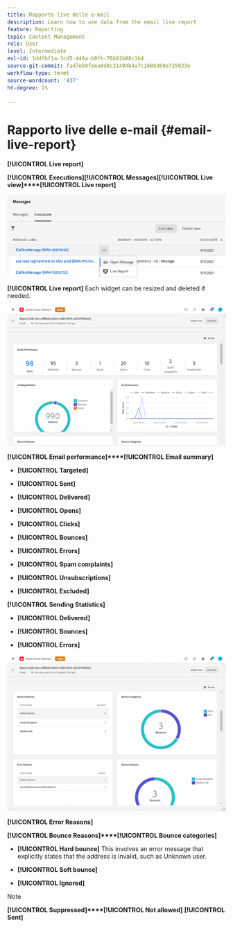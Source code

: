 ```yaml
---
title: Rapporto live delle e-mail
description: Learn how to use data from the email live report
feature: Reporting
topic: Content Management
role: User
level: Intermediate
exl-id: 1ddfbf1a-3cd5-446a-b0fb-76b81b88c1b4
source-git-commit: fad7eb9feea0d8c21494b4a7c1608369e725023e
workflow-type: tm+mt
source-wordcount: '437'
ht-degree: 1%

---
```


# Rapporto live delle e-mail {#email-live-report}

**[!UICONTROL Live report]**

**[!UICONTROL Executions]****[!UICONTROL Messages]****[!UICONTROL Live view]****[!UICONTROL Live report]**

![](assets/live_report.png)

**[!UICONTROL Live report]** Each widget can be resized and deleted if needed. [](live-report.md#modify-dashboard)

![](assets/live_report_5.png)

**[!UICONTROL Email performance]****[!UICONTROL Email summary]**

* **[!UICONTROL Targeted]**

* **[!UICONTROL Sent]**

* **[!UICONTROL Delivered]**

* **[!UICONTROL Opens]**

* **[!UICONTROL Clicks]**

* **[!UICONTROL Bounces]**

* **[!UICONTROL Errors]**

* **[!UICONTROL Spam complaints]**

* **[!UICONTROL Unsubscriptions]**

* **[!UICONTROL Excluded]**

**[!UICONTROL Sending Statistics]**

* **[!UICONTROL Delivered]**

* **[!UICONTROL Bounces]**

* **[!UICONTROL Errors]**

![](assets/live_report_6.png)

**[!UICONTROL Error Reasons]**

**[!UICONTROL Bounce Reasons]****[!UICONTROL Bounce categories]**

* **[!UICONTROL Hard bounce]** This involves an error message that explicitly states that the address is invalid, such as Unknown user.

* **[!UICONTROL Soft bounce]**

* **[!UICONTROL Ignored]**

<!--
![](assets/live_report_8.png)

>[!NOTE]
>
>The Offers widgets and metrics are only available if a decision was inserted in an email. For more information on Decision Management, refer to this [page](../offers/get-started/starting-offer-decisioning.md).

The **[!UICONTROL Offers statistic]** and **[!UICONTROL Offers statistics]** over time widgets measure your offer's success and impact on your targeted audience. It detail the main information relative to your message with KPIs:

* **[!UICONTROL Offer sent]**: Total number of sends for the offer.

* **[!UICONTROL Offer impression]**: Number of times the offer was opened in a delivery.

* **[!UICONTROL Offer clicks]**: Number of times an offer was clicked on in a delivery.
-->
>[!NOTE]
>
>**[!UICONTROL Suppressed]****[!UICONTROL Not allowed]** ****[](../building-journeys/read-segment.md)[](../building-journeys/journeys-message.md)******[!UICONTROL Sent]**
>
>[](../messages/suppression-list.md)[](../messages/allow-list.md) [](https://experienceleague.adobe.com/docs/experience-platform/query/api/getting-started.html)
